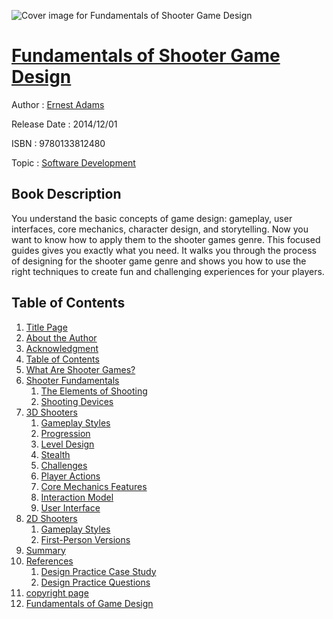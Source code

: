 ![Cover image for Fundamentals of Shooter Game Design](https://imgdetail.ebookreading.net/cover/cover/software_development/EB9780133812480.jpg)

[Fundamentals of Shooter Game Design](https://ebookreading.net/view/book/Fundamentals+of+Shooter+Game+Design-EB9780133812480_1.html "Fundamentals of Shooter Game Design")
====================================================================================================================

Author : [Ernest Adams](https://ebookreading.net/search/author/Ernest+Adams)

Release Date : 2014/12/01

ISBN : 9780133812480

Topic : [Software Development](https://ebookreading.net/search/category/software-development)

Book Description
-----------------

You understand the basic concepts of game design: gameplay, user interfaces, core mechanics, character design, and storytelling. Now you want to know how to apply them to the shooter games genre. This focused guides gives you exactly what you need. It walks you through the process of designing for the shooter game genre and shows you how to use the right techniques to create fun and challenging experiences for your players.
              
Table of Contents
-----------------

1. [Title Page](https://ebookreading.net/view/book/Fundamentals+of+Shooter+Game+Design-EB9780133812480_1.html#title)
1. [About the Author](https://ebookreading.net/view/book/Fundamentals+of+Shooter+Game+Design-EB9780133812480_2.html#pref01)
1. [Acknowledgment](https://ebookreading.net/view/book/Fundamentals+of+Shooter+Game+Design-EB9780133812480_4.html#ack)
1. [Table of Contents](https://ebookreading.net/view/book/Fundamentals+of+Shooter+Game+Design-EB9780133812480_0.html#toc)
1. [What Are Shooter Games?](https://ebookreading.net/view/book/Fundamentals+of+Shooter+Game+Design-EB9780133812480_0.html#ch01)
1. [Shooter Fundamentals](https://ebookreading.net/view/book/Fundamentals+of+Shooter+Game+Design-EB9780133812480_0.html#ch02)
    1. [The Elements of Shooting](https://ebookreading.net/view/book/Fundamentals+of+Shooter+Game+Design-EB9780133812480_0.html#ch02lev1sec1)
    1. [Shooting Devices](https://ebookreading.net/view/book/Fundamentals+of+Shooter+Game+Design-EB9780133812480_0.html#ch02lev1sec2)
1. [3D Shooters](https://ebookreading.net/view/book/Fundamentals+of+Shooter+Game+Design-EB9780133812480_0.html#ch03)
    1. [Gameplay Styles](https://ebookreading.net/view/book/Fundamentals+of+Shooter+Game+Design-EB9780133812480_0.html#ch03lev1sec1)
    1. [Progression](https://ebookreading.net/view/book/Fundamentals+of+Shooter+Game+Design-EB9780133812480_0.html#ch03lev1sec2)
    1. [Level Design](https://ebookreading.net/view/book/Fundamentals+of+Shooter+Game+Design-EB9780133812480_0.html#ch03lev1sec3)
    1. [Stealth](https://ebookreading.net/view/book/Fundamentals+of+Shooter+Game+Design-EB9780133812480_0.html#ch03lev1sec4)
    1. [Challenges](https://ebookreading.net/view/book/Fundamentals+of+Shooter+Game+Design-EB9780133812480_0.html#ch03lev1sec5)
    1. [Player Actions](https://ebookreading.net/view/book/Fundamentals+of+Shooter+Game+Design-EB9780133812480_0.html#ch03lev1sec6)
    1. [Core Mechanics Features](https://ebookreading.net/view/book/Fundamentals+of+Shooter+Game+Design-EB9780133812480_0.html#ch03lev1sec7)
    1. [Interaction Model](https://ebookreading.net/view/book/Fundamentals+of+Shooter+Game+Design-EB9780133812480_0.html#ch03lev1sec8)
    1. [User Interface](https://ebookreading.net/view/book/Fundamentals+of+Shooter+Game+Design-EB9780133812480_0.html#ch03lev1sec9)
1. [2D Shooters](https://ebookreading.net/view/book/Fundamentals+of+Shooter+Game+Design-EB9780133812480_0.html)
    1. [Gameplay Styles](https://ebookreading.net/view/book/Fundamentals+of+Shooter+Game+Design-EB9780133812480_0.html#ch04lev1sec1)
    1. [First-Person Versions](https://ebookreading.net/view/book/Fundamentals+of+Shooter+Game+Design-EB9780133812480_0.html#ch04lev1sec2)
1. [Summary](https://ebookreading.net/view/book/Fundamentals+of+Shooter+Game+Design-EB9780133812480_0.html#app01)
1. [References](https://ebookreading.net/view/book/Fundamentals+of+Shooter+Game+Design-EB9780133812480_0.html#app02)
    1. [Design Practice Case Study](https://ebookreading.net/view/book/Fundamentals+of+Shooter+Game+Design-EB9780133812480_0.html#app02lev1sec1)
    1. [Design Practice Questions](https://ebookreading.net/view/book/Fundamentals+of+Shooter+Game+Design-EB9780133812480_0.html#app02lev1sec2)
1. [copyright page](https://ebookreading.net/view/book/Fundamentals+of+Shooter+Game+Design-EB9780133812480_0.html)
1. [Fundamentals of Game Design](https://ebookreading.net/view/book/Fundamentals+of+Shooter+Game+Design-EB9780133812480_0.html)
